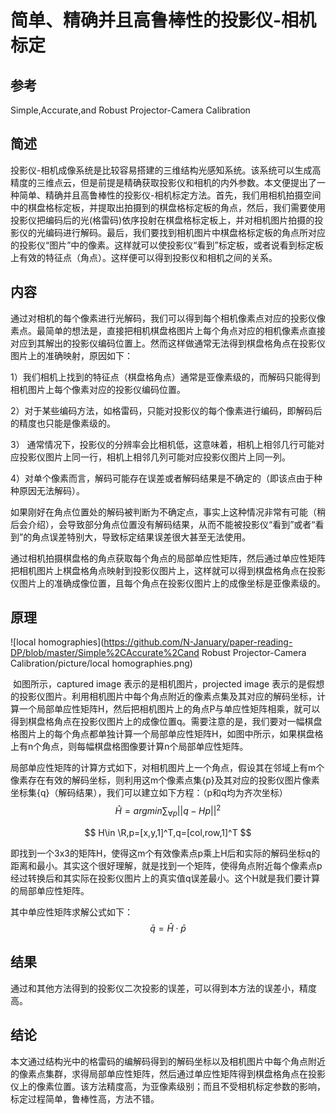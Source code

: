 # 简单、精确并且高鲁棒性的投影仪-相机标定

## 参考

Simple,Accurate,and Robust Projector-Camera Calibration

## 简述

​	投影仪-相机成像系统是比较容易搭建的三维结构光感知系统。该系统可以生成高精度的三维点云，但是前提是精确获取投影仪和相机的内外参数。本文便提出了一种简单、精确并且高鲁棒性的投影仪-相机标定方法。首先，我们用相机拍摄空间中的棋盘格标定板，并提取出拍摄到的棋盘格标定板的角点，然后，我们需要使用投影仪把编码后的光(格雷码)依序投射在棋盘格标定板上，并对相机图片拍摄的投影仪的光编码进行解码。最后，我们要找到相机图片中棋盘格标定板的角点所对应的投影仪“图片”中的像素。这样就可以使投影仪“看到”标定板，或者说看到标定板上有效的特征点（角点）。这样便可以得到投影仪和相机之间的关系。

## 内容

​	通过对相机的每个像素进行光解码，我们可以得到每个相机像素点对应的投影仪像素点。最简单的想法是，直接把相机棋盘格图片上每个角点对应的相机像素点直接对应到其解出的投影仪编码位置上。然而这样做通常无法得到棋盘格角点在投影仪图片上的准确映射，原因如下：

1）我们相机上找到的特征点（棋盘格角点）通常是亚像素级的，而解码只能得到相机图片上每个像素对应的投影仪编码位置。

2）对于某些编码方法，如格雷码，只能对投影仪的每个像素进行编码，即解码后的精度也只能是像素级的。

3） 通常情况下，投影仪的分辨率会比相机低，这意味着，相机上相邻几行可能对应投影仪图片上同一行，相机上相邻几列可能对应投影仪图片上同一列。

4）对单个像素而言，解码可能存在误差或者解码结果是不确定的（即该点由于种种原因无法解码）。

如果刚好在角点位置处的解码被判断为不确定点，事实上这种情况非常有可能（稍后会介绍），会导致部分角点位置没有解码结果，从而不能被投影仪“看到”或者“看到”的角点误差特别大，导致标定结果误差很大甚至无法使用。

​	通过相机拍摄棋盘格的角点获取每个角点的局部单应性矩阵，然后通过单应性矩阵把相机图片上棋盘格角点映射到投影仪图片上，这样就可以得到棋盘格角点在投影仪图片上的准确成像位置，且每个角点在投影仪图片上的成像坐标是亚像素级的。

## 原理

![local homographies](https://github.com/N-January/paper-reading-DP/blob/master/Simple%2CAccurate%2Cand Robust Projector-Camera Calibration/picture/local homographies.png)



​	如图所示，captured image 表示的是相机图片，projected image 表示的是假想的投影仪图片。利用相机图片中每个角点附近的像素点集及其对应的解码坐标，计算一个局部单应性矩阵H，然后把相机图片上的角点P与单应性矩阵相乘，就可以得到棋盘格角点在投影仪图片上的成像位置q。需要注意的是，我们要对一幅棋盘格图片上的每个角点都单独计算一个局部单应性矩阵H，如图中所示，如果棋盘格上有n个角点，则每幅棋盘格图像要计算n个局部单应性矩阵。

​	局部单应性矩阵的计算方式如下，对相机图片上一个角点，假设其在邻域上有m个像素存在有效的解码坐标，则利用这m个像素点集{p}及其对应的投影仪图片像素坐标集{q}（解码结果），我们可以建立如下方程：（p和q均为齐次坐标）
$$
\hat{H}= argmin\sum_{\forall p}||q-Hp||^2
$$

$$
H\in \R,p=[x,y,1]^T,q=[col,row,1]^T
$$

​	即找到一个3x3的矩阵H，使得这m个有效像素点p乘上H后和实际的解码坐标q的距离和最小。其实这个很好理解，就是找到一个矩阵，使得角点附近每个像素点p经过转换后和其实际在投影仪图片上的真实值q误差最小。这个H就是我们要计算的局部单应性矩阵。

其中单应性矩阵求解公式如下：
$$
\bar{q}=\hat{H}\cdot\bar{p}
$$

## 结果

​	通过和其他方法得到的投影仪二次投影的误差，可以得到本方法的误差小，精度高。

## 结论

​	本文通过结构光中的格雷码的编解码得到的解码坐标以及相机图片中每个角点附近的像素点集群，求得局部单应性矩阵，然后通过单应性矩阵得到棋盘格角点在投影仪上的像素位置。该方法精度高，为亚像素级别；而且不受相机标定参数的影响，标定过程简单，鲁棒性高，方法不错。